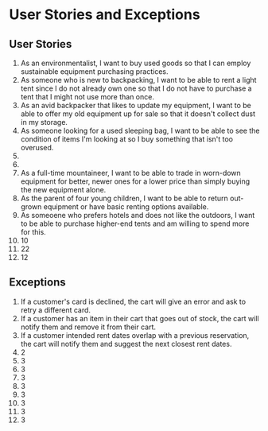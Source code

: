 # User Stories and Exceptions

## User Stories
1. As an environmentalist, I want to buy used goods so that I can employ sustainable equipment purchasing practices.
2. As someone who is new to backpacking, I want to be able to rent a light tent since I do not already own one so that I do not have to purchase a tent that I might not use more than once.
3. As an avid backpacker that likes to update my equipment, I want to be able to offer my old equipment up for sale so that it doesn't collect dust in my storage.
4. As someone looking for a used sleeping bag, I want to be able to see the condition of items I'm looking at so I buy something that isn't too overused.
5. 
6. 
7. As a full-time mountaineer, I want to be able to trade in worn-down equipment for better, newer ones for a lower price than simply buying the new equipment alone.
8. As the parent of four young children, I want to be able to return out-grown equipment or have basic renting options available.
9. As someoene who prefers hotels and does not like the outdoors, I want to be able to purchase higher-end tents and am willing to spend more for this. 
10. 10
11. 22
12. 12


## Exceptions
1. If a customer's card is declined, the cart will give an error and ask to retry a different card.
2. If a customer has an item in their cart that goes out of stock, the cart will notify them and remove it from their cart.
3. If a customer intended rent dates overlap with a previous reservation, the cart will notify them and suggest the next closest rent dates.
4. 2
5. 3
6. 3
7. 3
8. 3
9. 3
10. 3
11. 3
12. 3
